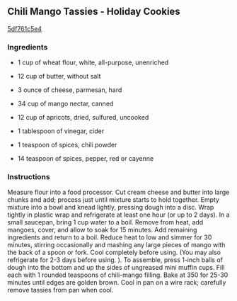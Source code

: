 ## Chili Mango Tassies - Holiday Cookies

[5df761c5e4](http://www.food.com/recipe/chili-mango-tassies-holiday-cookies-199770)

### Ingredients

 - 1 cup of wheat flour, white, all-purpose, unenriched

 - 12 cup of butter, without salt

 - 3 ounce of cheese, parmesan, hard

 - 34 cup of mango nectar, canned

 - 12 cup of apricots, dried, sulfured, uncooked

 - 1 tablespoon of vinegar, cider

 - 1 teaspoon of spices, chili powder

 - 14 teaspoon of spices, pepper, red or cayenne

### Instructions

Measure flour into a food processor. Cut cream cheese and butter into large chunks and add; process just until mixture starts to hold together. Empty mixture into a bowl and knead lightly, pressing dough into a disc. Wrap tightly in plastic wrap and refrigerate at least one hour (or up to 2 days). In a small saucepan, bring 1 cup water to a boil. Remove from heat, add mangoes, cover, and allow to soak for 15 minutes. Add remaining ingredients and return to a boil. Reduce heat to low and simmer for 30 minutes, stirring occasionally and mashing any large pieces of mango with the back of a spoon or fork. Cool completely before using. (You may also refrigerate for 2-3 days before using. ). To assemble, press 1-inch balls of dough into the bottom and up the sides of ungreased mini muffin cups. Fill each with 1 rounded teaspoons of chili-mango filling. Bake at 350 for 25-30 minutes until edges are golden brown. Cool in pan on a wire rack; carefully remove tassies from pan when cool.